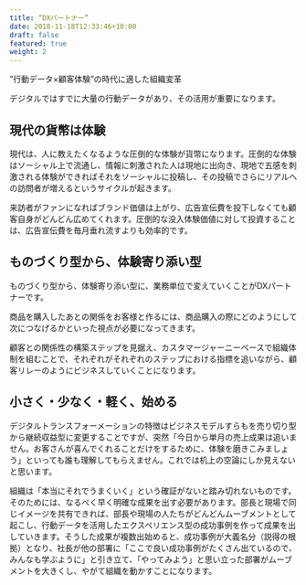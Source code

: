 ```yaml
---
title: “DXパートナー”
date: 2018-11-18T12:33:46+10:00
draft: false
featured: true
weight: 2
---
```

”行動データ×顧客体験”の時代に適した組織変革

デジタルではすでに大量の行動データがあり、その活用が重要になります。


## 現代の貨幣は体験
現代は、人に教えたくなるような圧倒的な体験が貨幣になります。圧倒的な体験はソーシャル上で流通し、情報に刺激された人は現地に出向き、現地で五感を刺激される体験ができればそれをソーシャルに投稿し、その投稿でさらにリアルへの訪問者が増えるというサイクルが起きます。

来訪者がファンになればブランド価値は上がり、広告宣伝費を投下しなくても顧客自身がどんどん広めてくれます。圧倒的な没入体験価値に対して投資することは、広告宣伝費を毎月垂れ流すよりも効率的です。

## ものづくり型から、体験寄り添い型
ものづくり型から、体験寄り添い型に、業務単位で変えていくことがDXパートナーです。

商品を購入したあとの関係をお客様と作るには、商品購入の際にどのようにして次につなげるかといった視点が必要になってきます。

顧客との関係性の構築ステップを見据え、カスタマージャーニーベースで組織体制を組むことで、それぞれがそれぞれのステップにおける指標を追いながら、顧客リレーのようにビジネスしていくことになります。


##  小さく・少なく・軽く、始める
デジタルトランスフォーメーションの特徴はビジネスモデルすらもを売り切り型から継続収益型に変更することですが、突然「今日から単月の売上成果は追いません。お客さんが喜んでくれることだけをするために、体験を磨きこみましょう」といっても誰も理解してもらえません。これでは机上の空論にしか見えないと思います。

組織は「本当にそれでうまくいく」という確証がないと踏み切れないものです。 そのためには、なるべく早く明確な成果を出す必要があります。部長と現場で同じイメージを共有できれば、部長や現場の人たちがどんどんムーブメントとして起こし、行動データを活用したエクスペリエンス型の成功事例を作って成果を出していきます。そうした成果が複数出始めると、成功事例が大義名分（説得の根拠）となり、社長が他の部署に「ここで良い成功事例がたくさん出ているので、みんなも学ぶように」と引き立て、「やってみよう」と思い立った部署がムーブメントを大きくし、やがて組織を動かすことになります。
